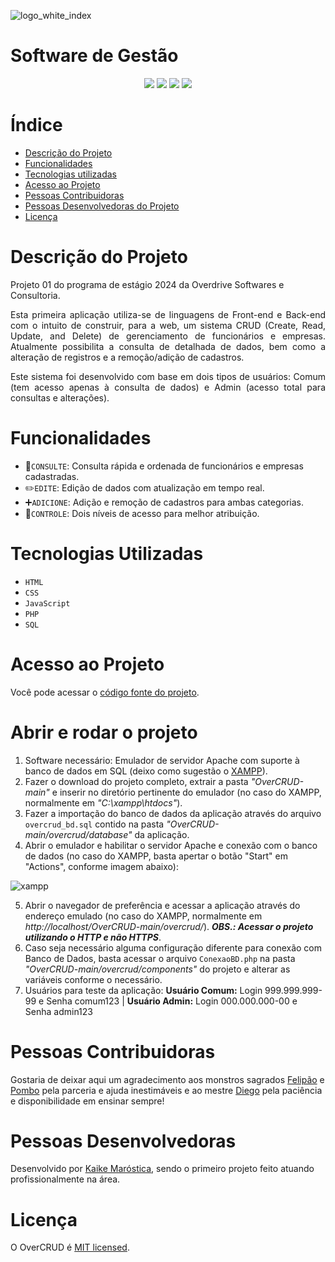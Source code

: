 ![logo_white_index](https://github.com/user-attachments/assets/40eb6e07-396a-4e72-a4d8-6be482b1b808)

<h1>Software de Gestão</h1>


<p align="center">
  <img src="https://img.shields.io/badge/Início-Out/2024-blue"/>
  <img src="https://img.shields.io/badge/Lançamento-Dez/2024-green"/>
  <img src="https://img.shields.io/badge/Licensa-MIT-red"/>
  <img src="https://img.shields.io/badge/Versão-1.0-orange"/>
</p>


# Índice 
- [Descrição do Projeto](#descrição-do-projeto)
- [Funcionalidades](#funcionalidades)
- [Tecnologias utilizadas](#tecnologias-utilizadas)
- [Acesso ao Projeto](#acesso-ao-projeto)
- [Pessoas Contribuidoras](#pessoas-contribuidoras)
- [Pessoas Desenvolvedoras do Projeto](#pessoas-desenvolvedoras)
- [Licença](#licença)


# Descrição do Projeto
<p>
  Projeto 01 do programa de estágio 2024 da Overdrive Softwares e Consultoria.
</p>
<p align="justify">
  Esta primeira aplicação utiliza-se de linguagens de Front-end e Back-end com o intuito de construir, para a web, um sistema CRUD (Create, Read, Update, and Delete) de gerenciamento de funcionários e empresas. Atualmente possibilita a consulta de detalhada de dados, bem como a alteração de registros e a remoção/adição de cadastros. 
</p>
<p align="justify">
  Este sistema foi desenvolvido com base em dois tipos de usuários: Comum (tem acesso apenas à consulta de dados) e Admin (acesso total para consultas e alterações).
</p>


# Funcionalidades
- :mag_right:`CONSULTE`: Consulta rápida e ordenada de funcionários e empresas cadastradas.
- :pencil2:`EDITE`: Edição de dados com atualização em tempo real.
- :heavy_plus_sign:`ADICIONE`: Adição e remoção de cadastros para ambas categorias. 
- :small_red_triangle:`CONTROLE`: Dois níveis de acesso para melhor atribuição.


# Tecnologias Utilizadas
- ``HTML``
- ``CSS``
- ``JavaScript``
- ``PHP``
- ``SQL``


# Acesso ao Projeto
Você pode acessar o [código fonte do projeto](https://github.com/kaikem/OverCRUD).


# Abrir e rodar o projeto
  1. Software necessário: Emulador de servidor Apache com suporte à banco de dados em SQL (deixo como sugestão o [XAMPP](https://www.apachefriends.org/pt_br/index.html)).
  2. Fazer o download do projeto completo, extrair a pasta <i>"OverCRUD-main"</i> e inserir no diretório pertinente do emulador (no caso do XAMPP, normalmente em <i>"C:\xampp\htdocs"</i>).
  3. Fazer a importação do banco de dados da aplicação através do arquivo `overcrud_bd.sql` contido na pasta <i>"OverCRUD-main/overcrud/database"</i> da aplicação.
  4. Abrir o emulador e habilitar o servidor Apache e conexão com o banco de dados (no caso do XAMPP, basta apertar o botão "Start" em "Actions", conforme imagem abaixo):
     
  ![xampp](https://github.com/user-attachments/assets/975f2cf4-4b92-4ba5-b69b-75812351e434)
  
  5. Abrir o navegador de preferência e acessar a aplicação através do endereço emulado (no caso do XAMPP, normalmente em <i>http://localhost/OverCRUD-main/overcrud/</i>). <b><i>OBS.: Acessar o projeto utilizando o HTTP e não HTTPS</i></b>.
  6. Caso seja necessário alguma configuração diferente para conexão com Banco de Dados, basta acessar o arquivo `ConexaoBD.php` na pasta <i>"OverCRUD-main/overcrud/components"</i> do projeto e alterar as variáveis conforme o necessário.
  7. Usuários para teste da aplicação: <b>Usuário Comum:</b> Login 999.999.999-99 e Senha comum123 | <b>Usuário Admin:</b> Login 000.000.000-00 e Senha admin123


# Pessoas Contribuidoras
Gostaria de deixar aqui um agradecimento aos monstros sagrados [Felipão](https://www.github.com/felipedegodoy16) e [Pombo](https://github.com/Martins2802/) pela parceria e ajuda inestimáveis e ao mestre [Diego](https://www.github.com/diegonegretto) pela paciência e disponibilidade em ensinar sempre!


# Pessoas Desenvolvedoras
Desenvolvido por [Kaike Maróstica](https://www.github.com/kaikem), sendo o primeiro projeto feito atuando profissionalmente na área.

# Licença
O OverCRUD é [MIT licensed](./LICENSE).

